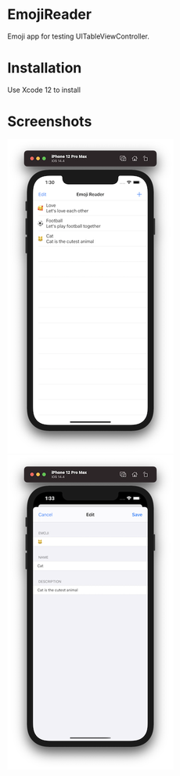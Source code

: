 # EmojiReader

Emoji app for testing UITableViewController.

# Installation

Use Xcode 12 to install

# Screenshots

![Screenshot 1](https://github.com/nukutkas/EmojiReader/blob/master/EmojiReader/Screenshots/Screenshot01.png)
![Screenshot 2](https://github.com/nukutkas/EmojiReader/blob/master/EmojiReader/Screenshots/Screenshot02.png)
